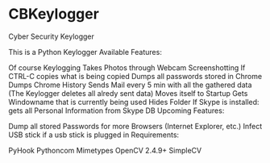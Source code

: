# CBKeylogger
Cyber Security Keylogger

This is a Python Keylogger
Available Features:

Of course Keylogging
Takes Photos through Webcam
Screenshotting
If CTRL-C copies what is being copied
Dumps all passwords stored in Chrome
Dumps Chrome History
Sends Mail every 5 min with all the gathered data (The Keylogger deletes all alredy sent data)
Moves itself to Startup
Gets Windowname that is currently being used
Hides Folder
If Skype is installed: gets all Personal Information from Skype DB
Upcoming Features:

Dump all stored Passwords for more Browsers (Internet Explorer, etc.)
Infect USB stick if a usb stick is plugged in
Requirements:

PyHook
Pythoncom
Mimetypes
OpenCV 2.4.9+
SimpleCV
